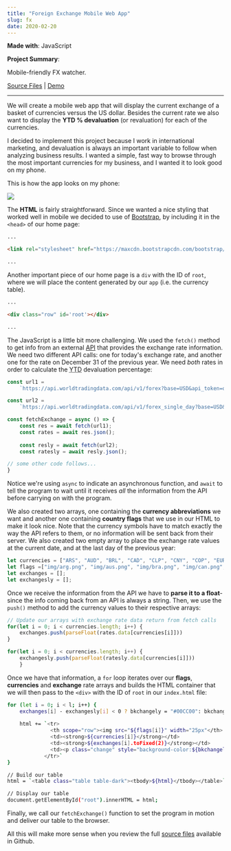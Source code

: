 ```yaml
---
title: "Foreign Exchange Mobile Web App"
slug: fx	
date: 2020-02-20
---
```


**Made with**: <i class="fab fa-js"></i> JavaScript

**Project Summary**: 

Mobile-friendly FX watcher.

[Source Files](https://github.com/mariobox/fx-watcher) | [Demo](https://mariobox.github.io/fx-watcher)

<hr class="art" />

We will create a mobile web app that will display the current exchange of a basket of currencies versus the US dollar. Besides the current rate we also want to display the **YTD % devaluation** (or revaluation) for each of the currencies. 

I decided to implement this project because I work in international marketing, and devaluation is always an important variable to follow when analyzing business results. I wanted a simple, fast way to browse through the most important currencies for my business, and I wanted it to look good on my phone. 

This is how the app looks on my phone:

<img src="/img/fx.PNG" class="gallery medium" />

The **HTML** is fairly straightforward. Since we wanted a nice styling that worked well in mobile we decided to use of [Bootstrap](https://getbootstrap.com), by including it in the `<head>` of our home page:

``` html
...

<link rel="stylesheet" href="https://maxcdn.bootstrapcdn.com/bootstrap/4.0.0/css/bootstrap.min.css"> 

...

```

Another important piece of our home page is a `div` with the ID of `root`, where we will place the content generated by our `app` (i.e. the currency table).

``` html
...

<div class="row" id='root'></div>

...

```

The JavaScript is a little bit more challenging. We used the `fetch()` method to get info from an external [API](https://worldtradingdata.com) that provides the exchange rate information. We need two different API calls: one for today's exchange rate, and another one for the rate on December 31 of the previous year. We need *both* rates in order to calculate the <abbr title="Year to Date">YTD</abbr> devaluation percentage:

``` js
const url1 = 
    `https://api.worldtradingdata.com/api/v1/forex?base=USD&api_token=onH6cZpUDVXChT9cbQ6jHuCkgoWPjCmBNRz0Sy5hs4icLbqds5ta1VF0pDpl`;

const url2 =
    `https://api.worldtradingdata.com/api/v1/forex_single_day?base=USD&date=${formattedLastYear}&api_token=onH6cZpUDVXChT9cbQ6jHuCkgoWPjCmBNRz0Sy5hs4icLbqds5ta1VF0pDpl`;

const fetchExchange = async () => {
    const res = await fetch(url1);
    const rates = await res.json();
    
    const resly = await fetch(url2);
    const ratesly = await resly.json();

// some other code follows...
}
```
Notice we're using `async` to indicate an asynchronous function, and `await` to tell the program to wait until it receives *all* the information from the API before carrying on with the program.

We also created two arrays, one containing the **currency abbreviations** we want and another one containing **country flags** that we use in our HTML to make it look nice. Note that the currency symbols have to match exactly the way the API refers to them, or no information will be sent back from their server. We also created two empty array to place the exchange rate values at the current date, and at the last day of the previous year:
``` js
let currencies = ["ARS", "AUD", "BRL", "CAD", "CLP", "CNY", "COP", "EUR", "GBP", "INR", "JPY", "MXN", "PEN", "RUB"];
let flags =["img/arg.png", "img/aus.png", "img/bra.png", "img/can.png", "img/chi.png", "img/chn.png", "img/col.png", "img/eur.png", "img/gbr.png", "img/ind.png", "img/jap.png", "img/mex.png", "img/per.png", "img/rus.png"];
let exchanges = [];
let exchangesly = [];
```

Once we receive the information from the API we have to **parse it to a float**-since the info coming back from an API is always a string. Then, we use the `push()` method to add the currency values to their respective arrays:

``` js
// Update our arrays with exchange rate data return from fetch calls
for(let i = 0; i < currencies.length; i++) {
    exchanges.push(parseFloat(rates.data[currencies[i]]))
}

for(let i = 0; i < currencies.length; i++) {
    exchangesly.push(parseFloat(ratesly.data[currencies[i]]))
    } 
```

Once we have that information, a `for` loop iterates over our **flags**, **currencies** and **exchange** rate arrays and builds the HTML container that we will then pass to the `<div>` with the ID of `root` in our `index.html` file:

``` sh
for (let i = 0; i < l; i++) {
    exchanges[i] - exchangesly[i] < 0 ? bkchangely = "#00CC00": bkchangely = "#FF0000";
    
    html += `<tr>
              <th scope="row"><img src="${flags[i]}" width="25px"</th>
              <td><strong>${currencies[i]}</strong></td>
              <td><strong>${exchanges[i].toFixed(2)}</strong></td>
              <td><p class="change" style="background-color:${bkchangely}"><strong>${(((exchanges[i] - exchangesly[i])/exchanges[i])*100*(-1)).toFixed(2)}%</strong></p></td>
            </tr>`
} 

// Build our table
html = `<table class="table table-dark"><tbody>${html}</tbody></table>`;

// Display our table
document.getElementById("root").innerHTML = html;
```
Finally, we call our `fetchExchange()` function to set the program in motion and deliver our table to the browser.

All this will make more sense when you review the full [source files](https://github.com/mariobox/fx-watcher) available in Github.
